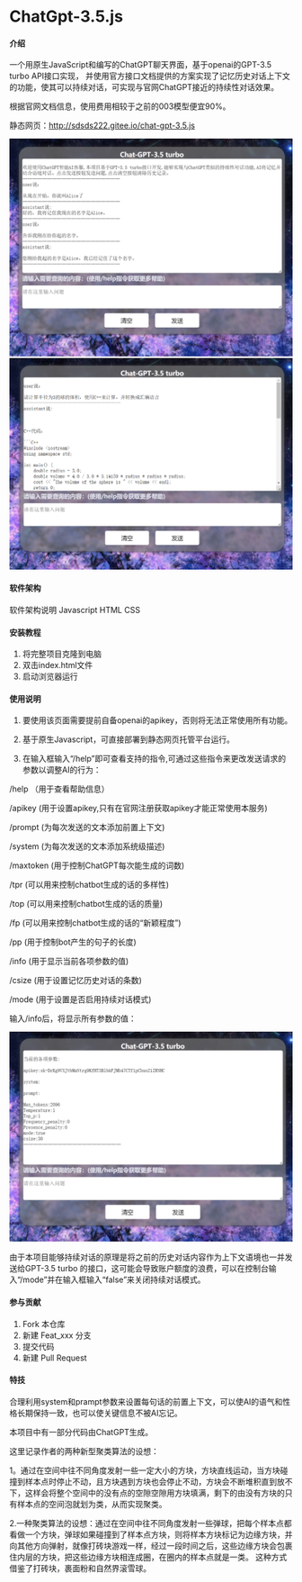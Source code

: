 # ChatGpt-3.5.js

#### 介绍
一个用原生JavaScript和编写的ChatGPT聊天界面，基于openai的GPT-3.5 turbo API接口实现，
并使用官方接口文档提供的方案实现了记忆历史对话上下文的功能，使其可以持续对话，可实现与官网ChatGPT接近的持续性对话效果。

根据官网文档信息，使用费用相较于之前的003模型便宜90%。

静态网页：http://sdsds222.gitee.io/chat-gpt-3.5.js


![记忆对话功能演示](img/1.png)
![复杂对话功能演示](img/2.png)
#### 软件架构
软件架构说明
Javascript HTML CSS

#### 安装教程

1.  将完整项目克隆到电脑
2.  双击index.html文件
3.  启动浏览器运行

#### 使用说明

1.  要使用该页面需要提前自备openai的apikey，否则将无法正常使用所有功能。

2.  基于原生Javascript，可直接部署到静态网页托管平台运行。

3.  在输入框输入“/help”即可查看支持的指令,可通过这些指令来更改发送请求的参数以调整AI的行为：

/help （用于查看帮助信息）

/apikey  (用于设置apikey,只有在官网注册获取apikey才能正常使用本服务)

/prompt  (为每次发送的文本添加前置上下文)

/system  (为每次发送的文本添加系统级描述)

/maxtoken  (用于控制ChatGPT每次能生成的词数)

/tpr (可以用来控制chatbot生成的话的多样性)

/top  (可以用来控制chatbot生成的话的质量)

/fp  (可以用来控制chatbot生成的话的“新颖程度”)

/pp  (用于控制bot产生的句子的长度)

/info  (用于显示当前各项参数的值)

/csize  (用于设置记忆历史对话的条数)

/mode  (用于设置是否启用持续对话模式)

输入/info后，将显示所有参数的值：

![输入/info指令后显示的结果](img/3.png)

由于本项目能够持续对话的原理是将之前的历史对话内容作为上下文语境也一并发送给GPT-3.5 turbo 的接口，这可能会导致账户额度的浪费，可以在控制台输入“/mode”并在输入框输入“false”来关闭持续对话模式。


#### 参与贡献

1.  Fork 本仓库
2.  新建 Feat_xxx 分支
3.  提交代码
4.  新建 Pull Request


#### 特技

合理利用system和prampt参数来设置每句话的前置上下文，可以使AI的语气和性格长期保持一致，也可以使关键信息不被AI忘记。

本项目中有一部分代码由ChatGPT生成。

这里记录作者的两种新型聚类算法的设想：

1。通过在空间中往不同角度发射一些一定大小的方块，方块直线运动，当方块碰撞到样本点时停止不动，且方块遇到方块也会停止不动，方块会不断堆积直到放不下，这样会将整个空间中的没有点的空隙空隙用方块填满，剩下的由没有方块的只有样本点的空间泡就划为类，从而实现聚类。

2.一种聚类算法的设想：通过在空间中往不同角度发射一些弹球，把每个样本点都看做一个方块，弹球如果碰撞到了样本点方块，则将样本方块标记为边缘方块，并向其他方向弹射，就像打砖块游戏一样，经过一段时间之后，这些边缘方块会包裹住内层的方块，把这些边缘方块相连成圈，在圈内的样本点就是一类。
这种方式借鉴了打砖块，裹面粉和自然界滚雪球。
